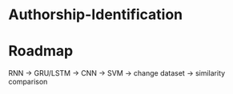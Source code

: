 # Authorship-Identification

# Roadmap
RNN -> GRU/LSTM -> CNN -> SVM -> change dataset -> similarity comparison
